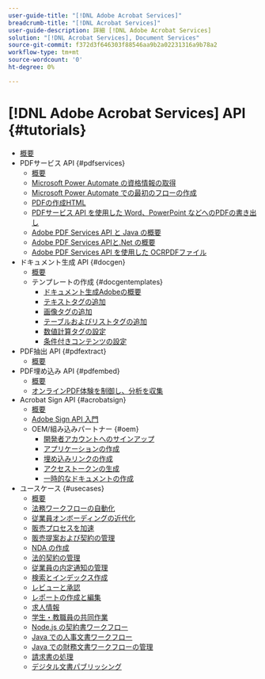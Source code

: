```yaml
---
user-guide-title: "[!DNL Adobe Acrobat Services]"
breadcrumb-title: "[!DNL Acrobat Services]"
user-guide-description: 詳細 [!DNL Adobe Acrobat Services]
solution: "[!DNL Acrobat Services], Document Services"
source-git-commit: f372d3f646303f88546aa9b2a02231316a9b78a2
workflow-type: tm+mt
source-wordcount: '0'
ht-degree: 0%

---
```



# [!DNL Adobe Acrobat Services] API {#tutorials}

+ [概要](overview.md)
+ PDFサービス API {#pdfservices}
   + [概要](pdfservices/overview-pdfservices.md)
   + [Microsoft Power Automate の資格情報の取得](pdfservices/getting-credentials-power-automate.md)
   + [Microsoft Power Automate での最初のフローの作成](pdfservices/create-workflow-power-automate.md)
   + [PDFの作成HTML](pdfservices/createpdffromhtml.md)
   + [PDFサービス API を使用した Word、PowerPoint などへのPDFの書き出し](pdfservices/exportpdf.md)
   + [Adobe PDF Services API と Java の概要](pdfservices/gettingstartedjava.md)
   + [Adobe PDF Services APIと.Net の概要](pdfservices/gettingstartednet.md)
   + [Adobe PDF Services API を使用した OCRPDFファイル](pdfservices/ocr.md)
+ ドキュメント生成 API {#docgen}
   + [概要](docgen/overview-docgen.md)
   + テンプレートの作成 {#docgentemplates}
      + [ドキュメント生成Adobeの概要](docgen/taggeroverview.md)
      + [テキストタグの追加](docgen/taggeraddtexttags.md)
      + [画像タグの追加](docgen/taggeraddimagetags.md)
      + [テーブルおよびリストタグの追加](docgen/taggertables.md)
      + [数値計算タグの設定](docgen/taggercalculations.md)
      + [条件付きコンテンツの設定](docgen/taggerconditional.md)
+ PDF抽出 API {#pdfextract}
   + [概要](pdfextract/overview-extract.md)
+ PDF埋め込み API {#pdfembed}
   + [概要](pdfembed/overview-embed.md)
   + [オンラインPDF体験を制御し、分析を収集](pdfembed/controlpdfexperience.md)
+ Acrobat Sign API {#acrobatsign}
   + [概要](acrobatsign/overview-sign.md)
   + [Adobe Sign API 入門](acrobatsign/signapi.md)
   + OEM/組み込みパートナー {#oem}
      + [開発者アカウントへのサインアップ](acrobatsign/sign-up-developer-account.md)
      + [アプリケーションの作成](acrobatsign/creating-your-application.md)
      + [埋め込みリンクの作成](acrobatsign/creating-an-embed-link.md)
      + [アクセストークンの生成](acrobatsign/generating-an-access-token.md)
      + [一時的なドキュメントの作成](acrobatsign/creating-a-transient-document.md)
+ ユースケース {#usecases}
   + [概要](usecases/overview-usecases.md)
   + [法務ワークフローの自動化](usecases/automatelegalworkflows.md)
   + [従業員オンボーディングの近代化](usecases/employeeonboarding.md)
   + [販売プロセスを加速](usecases/acceleratesales.md)
   + [販売提案および契約の管理](usecases/sales.md)
   + [NDA の作成](usecases/nda.md)
   + [法的契約の管理](usecases/legal.md)
   + [従業員の内定通知の管理](usecases/offer.md)
   + [検索とインデックス作成](usecases/searching.md)
   + [レビューと承認](usecases/reviews.md)
   + [レポートの作成と編集](usecases/reportcreation.md)
   + [求人情報](usecases/jobposting.md)
   + [学生・教職員の共同作業](usecases/educationcollab.md)
   + [Node.js の契約書ワークフロー](usecases/AgreementWorkflowsNodejs.md)
   + [Java での人事文書ワークフロー](usecases/HRAgreementWorkflowsJava.md)
   + [Java での財務文書ワークフローの管理](usecases/FinanceWorkflowsJava.md)
   + [請求書の処理](usecases/invoices.md)
   + [デジタル文書パブリッシング](usecases/ddppdfembedapi.md)

